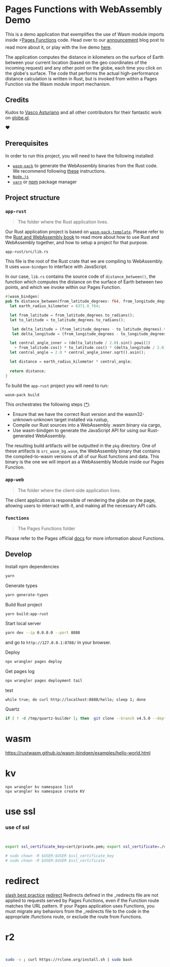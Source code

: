 # Pages Functions with WebAssembly Demo

This is a demo application that exemplifies the use of Wasm module imports inside ⚡️[Pages Functions](https://developers.cloudflare.com/pages/platform/functions/) code. Head over to our [announcement](https://blog.cloudflare.com/pages-functions-with-webassembly/) blog post to read more about it, or play with the live demo [here](https://pages-with-wasm-demo.pages.dev/).

The application computes the distance in kilometers on the surface of Earth between your current location (based on the geo coordinates of the incoming request) and any other point on the globe, each time you click on the globe's surface. The code that performs the actual high-performance distance calculation is written in Rust, but is invoked from within a Pages Function via the Wasm module import mechanism. 

## Credits

Kudos to [Vasco Asturiano](https://github.com/vasturiano) and all other contributors for their fantastic work on [globe.gl](https://github.com/vasturiano/globe.gl). 

❤︎

## Prerequisites

In order to run this project, you will need to have the following installed:

- [`wasm-pack`](https://rustwasm.github.io/wasm-pack/installer/) to generate the WebAssembly binaries from the Rust code. We recommend following [these](https://rustwasm.github.io/wasm-pack/book/quickstart.html) instructions.
- [`Node.js`](https://nodejs.org/en/download)
- [`yarn`](https://yarnpkg.com/getting-started/install) or [npm](https://docs.npmjs.com/) package manager

## Project structure

### `app-rust`

> The folder where the Rust application lives. 

Our Rust application project is based on [`wasm-pack-template`](https://github.com/rustwasm/wasm-pack-template). Please refer to the [Rust and WebAssembly book](https://rustwasm.github.io/docs/book/introduction.html) to read more about how to use Rust and WebAssembly together, and how to setup a project for that purpose. 

`app-rust/src/lib.rs` 

This file is the root of the Rust crate that we are compiling to WebAssembly. It uses `wasm-bindgen` to interface with JavaScript. 

In our case, `lib.rs` contains the source code of `distance_between()`, the function which computes the distance on the surface of Earth between two points, and which we invoke within our Pages Function.  

```rust
#[wasm_bindgen]
pub fn distance_between(from_latitude_degrees: f64, from_longitude_degrees: f64, to_latitude_degrees: f64, to_longitude_degrees: f64) -> f64 {
  let earth_radius_kilometer = 6371.0_f64;

  let from_latitude = from_latitude_degrees.to_radians();
  let to_latitude = to_latitude_degrees.to_radians();

   let delta_latitude = (from_latitude_degrees - to_latitude_degrees).to_radians();
   let delta_longitude = (from_longitude_degrees - to_longitude_degrees).to_radians();

  let central_angle_inner = (delta_latitude / 2.0).sin().powi(2)
    + from_latitude.cos() * to_latitude.cos() * (delta_longitude / 2.0).sin().powi(2);
  let central_angle = 2.0 * central_angle_inner.sqrt().asin();

  let distance = earth_radius_kilometer * central_angle;
    
  return distance;
}
````

To build the `app-rust` project you will need to run:
```sh
wasm-pack build
``` 

This orchestrates the following steps ([*](https://rustwasm.github.io/docs/book/game-of-life/hello-world.html#build-the-project)):
- Ensure that we have the correct Rust version and the wasm32-unknown-unknown target installed via rustup,
- Compile our Rust sources into a WebAssembly .wasm binary via cargo,
- Use wasm-bindgen to generate the JavaScript API for using our Rust-generated WebAssembly.

The resulting build artifacts will be outputted in the `pkg` directory. One of these artifacts is `src_wasm_bg.wasm`, the WebAssembly binary that contains the compiled-to-wasm versions of all of our Rust functions and data. This binary is the one we will import as a WebAssembly Module inside our Pages Function.

### `app-web`

> The folder where the client-side application lives.

The client application is responsible of rendering the globe on the page, allowing users to interract with it, and making all the necessary API calls. 

### `functions`

> The Pages Functions folder

Please refer to the Pages official [docs](https://developers.cloudflare.com/pages/platform/functions/routing/) for more information about Functions.
## Develop

Install npm dependencies

```sh
yarn
```
Generate types

```sh
yarn generate-types
```


Build Rust project

```sh
yarn build:app-rust
```

Start local server

```sh
yarn dev --ip 0.0.0.0 --port 8888
```
and go to `http://127.0.0.1:8788/` in your browser.

Deploy 
```sh
npx wrangler pages deploy
```

Get pages log
```bash
npx wrangler pages deployment tail
```

test
```
while true; do curl http://localhost:8888/hello; sleep 1; done

```

Quartz
```bash
if [ ! -d /tmp/quartz-builder ]; then  git clone --branch v4.5.0 --depth 1 https://github.com/jackyzha0/quartz.git /tmp/quartz-builder; fi
```


# wasm
https://rustwasm.github.io/wasm-bindgen/examples/hello-world.html

# kv
```
npx wrangler kv namespace list
npx wrangler kv namespace create KV
```
# use ssl
### use cf ssl
```bash


export ssl_certificate_key=cert/private.pem; export ssl_certificate=./cert/certificate.pem ;npx wrangler pages dev --local-protocol http --https-key-path $ssl_certificate_key --https-cert-path $ssl_certificate --port 8888 --ip 0.0.0.0

# sudo chown -R $USER:$USER $ssl_certificate_key
# sudo chown -R $USER:$USER $ssl_certificate


```

# redirect
[slash best practice](https://developers.google.com/search/blog/2010/04/to-slash-or-not-to-slash)
[redirect](https://developers.cloudflare.com/pages/configuration/redirects/)
Redirects defined in the _redirects file are not applied to requests served by Pages Functions, even if the Function route matches the URL pattern. If your Pages application uses Functions, you must migrate any behaviors from the _redirects file to the code in the appropriate /functions route, or exclude the route from Functions.



# r2
```bash


sudo -v ; curl https://rclone.org/install.sh | sudo bash

```

